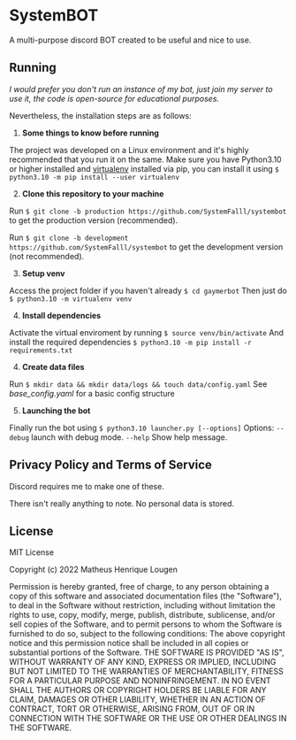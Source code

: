 
# SystemBOT
A multi-purpose discord BOT created to be useful and nice to use.

## Running

*I would prefer you don't run an instance of my bot, just join my server to use it, the code is open-source for educational purposes.*

Nevertheless, the installation steps are as follows:
1.  **Some things to know before running**

The project was developed on a Linux environment and it's highly recommended that you run it on the same.
Make sure you have Python3.10 or higher installed and [virtualenv](https://virtualenv.pypa.io/en/latest/installation.html) installed via pip, you can install it using `$ python3.10 -m pip install --user virtualenv`

2.  **Clone this repository to your machine**

Run `$ git clone -b production https://github.com/SystemFalll/systembot` to get the production version (recommended).

Run `$ git clone -b development https://github.com/SystemFalll/systembot` to get the development version (not recommended).

3.  **Setup venv**

Access the project folder if you haven't already `$ cd gaymerbot` 
Then just do  `$ python3.10 -m virtualenv venv`

4.  **Install dependencies**

Activate the virtual enviroment by running `$ source venv/bin/activate`
And install the required dependencies  `$ python3.10 -m pip install -r requirements.txt`

4.  **Create data files**

Run `$ mkdir data && mkdir data/logs && touch data/config.yaml`
See *base_config.yaml* for a basic config structure

5.  **Launching the bot**

Finally run the bot using `$ python3.10 launcher.py [--options]`
Options:
    `--debug`  launch with debug mode.
    `--help`  Show help message.

## Privacy Policy and Terms of Service

Discord requires me to make one of these.

There isn't really anything to note. No personal data is stored.

## License

MIT License

Copyright (c) 2022 Matheus Henrique Lougen

Permission is hereby granted, free of charge, to any person obtaining a copy
of this software and associated documentation files (the "Software"), to deal
in the Software without restriction, including without limitation the rights
to use, copy, modify, merge, publish, distribute, sublicense, and/or sell
copies of the Software, and to permit persons to whom the Software is
furnished to do so, subject to the following conditions:
The above copyright notice and this permission notice shall be included in all
copies or substantial portions of the Software.
THE SOFTWARE IS PROVIDED "AS IS", WITHOUT WARRANTY OF ANY KIND, EXPRESS OR IMPLIED, INCLUDING BUT NOT LIMITED TO THE WARRANTIES OF MERCHANTABILITY, FITNESS FOR A PARTICULAR PURPOSE AND NONINFRINGEMENT. IN NO EVENT SHALL THE
AUTHORS OR COPYRIGHT HOLDERS BE LIABLE FOR ANY CLAIM, DAMAGES OR OTHER LIABILITY, WHETHER IN AN ACTION OF CONTRACT, TORT OR OTHERWISE, ARISING FROM, OUT OF OR IN CONNECTION WITH THE SOFTWARE OR THE USE OR OTHER DEALINGS IN THE SOFTWARE.

